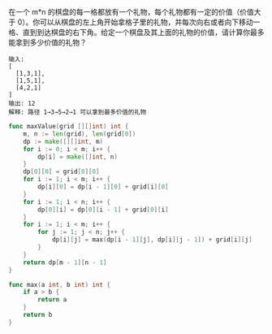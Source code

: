 在一个 m*n 的棋盘的每一格都放有一个礼物，每个礼物都有一定的价值（价值大于 0）。你可以从棋盘的左上角开始拿格子里的礼物，并每次向右或者向下移动一格、直到到达棋盘的右下角。给定一个棋盘及其上面的礼物的价值，请计算你最多能拿到多少价值的礼物？

```
输入: 
[
  [1,3,1],
  [1,5,1],
  [4,2,1]
]
输出: 12
解释: 路径 1→3→5→2→1 可以拿到最多价值的礼物
```

```go
func maxValue(grid [][]int) int {
    m, n := len(grid), len(grid[0])
    dp := make([][]int, m)
    for i := 0; i < m; i++ {
        dp[i] = make([]int, n)
    }
    dp[0][0] = grid[0][0]
    for i := 1; i < m; i++ {
        dp[i][0] = dp[i - 1][0] + grid[i][0]
    }
    for i := 1; i < n; i++ {
        dp[0][i] = dp[0][i - 1] + grid[0][i]
    }
    for i := 1; i < m; i++ {
        for j := 1; j < n; j++ {
            dp[i][j] = max(dp[i - 1][j], dp[i][j - 1]) + grid[i][j]
        }
    }
    return dp[m - 1][n - 1]
}

func max(a int, b int) int {
    if a > b {
        return a
    }
    return b
}
```

